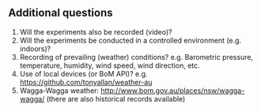 ## Additional questions

1. Will the experiments also be recorded (video)?
2. Will the experiments be conducted in a controlled environment (e.g. indoors)?
3. Recording of prevailing (weather) conditions? e.g. Barometric pressure, temperature, humidity, wind speed, wind direction, etc.
4. Use of local devices (or BoM API)? e.g. https://github.com/tonyallan/weather-au
5. Wagga-Wagga weather: http://www.bom.gov.au/places/nsw/wagga-wagga/ (there are also historical records available)
